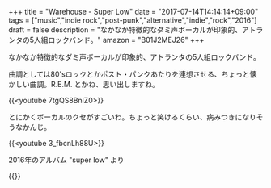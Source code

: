 +++
title = "Warehouse - Super Low"
date = "2017-07-14T14:14:14+09:00"
tags = ["music","indie rock","post-punk","alternative","indie","rock","2016"]
draft = false
description = "なかなか特徴的なダミ声ボーカルが印象的、アトランタの5人組ロックバンド。"
amazon = "B01J2MEJ26"
+++

なかなか特徴的なダミ声ボーカルが印象的、アトランタの5人組ロックバンド。

曲調としては80'sロックとかポスト・パンクあたりを連想させる、ちょっと懐かしい曲調。R.E.M. とかね、思い出しますね。

{{<youtube 7tgQS8BnlZ0>}}

とにかくボーカルのクセがすごいわ。ちょっと笑けるくらい、病みつきになりそうなかんじ。

{{<youtube 3_fbcnLh88U>}}

2016年のアルバム "super low" より

{{<amazon B01J2MEJ26>}}

